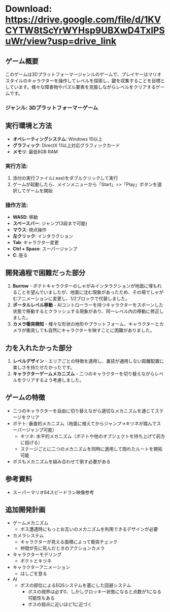 # Download: https://drive.google.com/file/d/1KVCYTW8tScYrWYHsp9UBXwD4TxlPSuWr/view?usp=drive_link

## ゲーム概要
このゲームは3Dプラットフォーマージャンルのゲームで、プレイヤーはマリオスタイルのキャラクターを操作してレベルを探索し、鍵を収集することを目標としています。様々な障害物やパズル要素を克服しながらレベルをクリアするゲームです。

### ジャンル: 3Dプラットフォーマーゲーム

## 実行環境と方法
- **オペレーティングシステム**: Windows 10以上
- **グラフィック**: DirectX 11以上対応グラフィックカード
- **メモリ**: 最低8GB RAM

### 実行方法:
1. 添付の実行ファイル(.exe)をダブルクリックして実行
2. ゲームが起動したら、メインメニューから「Start」>>「Play」ボタンを選択してゲームを開始

### 操作方法:
- **WASD**: 移動
- **スペースバー**: ジャンプ(3段まで可能)
- **マウス**: 視点操作
- **左クリック**: インタラクション
- **Tab**: キャラクター変更
- **Ctrl + Space**: スーパージャンプ
- **C**: 座る

## 開発過程で困難だった部分
1. **Burrow** - ポテトキャラクターのしゃがみインタラクションが地面に埋もれることを望んでいましたが、地面に沈む現象があったため、その場でしゃがむアニメーションに変更し、1/2ブロックで代替しました。
2. **ポータルレベル移動** - AIコントローラーを持つキャラクターをスポーンした状態で移動するとクラッシュする現象があり、同一レベル内の移動に修正しました。
3. **カメラ衝突検知** - 様々な形状の地形やプラットフォーム、キャラクターとカメラが衝突しても自然にキャラクターを映すことに困難がありました。

## 力を入れたかった部分
1. **レベルデザイン** - エリアごとの特徴を適用し、裏技が通用しない距離配置に楽しさを持たせたかったです。
2. **キャラクターゲームメカニズム** - 二つのキャラクターを切り替えながらレベルをクリアするよう考慮しました。

## ゲームの特徴 
- 二つのキャラクターを自由に切り替えながら適切なメカニズムを通じてステージをクリア
- ポテト: 垂直的メカニズム（地面に植えてからジャンプ→キツネが踏んでスーパージャンプ可能）
    - キツネ: 水平的メカニズム（ポテトや他のオブジェクトを持ち上げて前方に投げる）
    - ステージごとに二つのメカニズムを同時に適用して隠れたルートを開拓可能
- ボスもメカニズムを組み合わせて倒す必要がある

## 参考資料
- スーパーマリオ64スピードラン映像参考

## 追加開発計画
- ゲームメカニズム
    - ボス遭遇時にもっとお互いのメカニズムを利用できるデザインが必要
- カメラシステム
    - キャラクターが見える面積によって衝突チェック
    - 仲間が先に死んだときのアクションカメラ
- キャラクターモデリング
    - ポテトとキツネ
- キャラクターアニメーション
    - はしごを登る
- AI
    - ボスの部位によるEQSシステムを基にした回避システム
        - ボスの視界は必ず0、しかしグロッキー状態になると点数が1になる可能性もある
        - ボスの弱点に近いほど1に近づく
